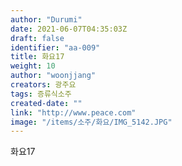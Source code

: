 ```yaml
---
author: "Durumi"
date: 2021-06-07T04:35:03Z
draft: false
identifier: "aa-009"
title: 화요17
weight: 10
author: "woonjjang"
creators: 광주요
tags: 증류식소주
created-date: ""
link: "http://www.peace.com"
image: "/items/소주/화요/IMG_5142.JPG"
---
```


화요17